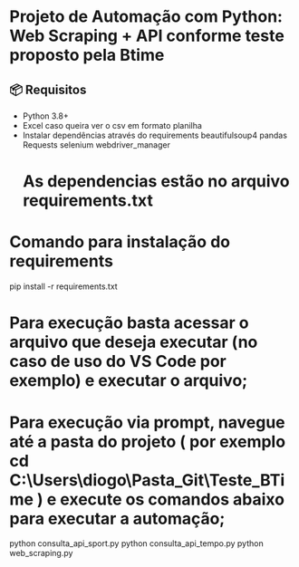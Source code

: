 # Projeto de Automação com Python: Web Scraping + API conforme teste proposto pela Btime

## 📦 Requisitos
- Python 3.8+
- Excel caso queira ver o csv em formato planilha
- Instalar dependências através do requirements
    beautifulsoup4
    pandas
    Requests
    selenium
    webdriver_manager
    # As dependencias estão no arquivo requirements.txt

# Comando para instalação do requirements
pip install -r requirements.txt

# Para execução basta acessar o arquivo que deseja executar (no caso de uso do VS Code por exemplo) e executar o arquivo;

# Para execução via prompt, navegue até a pasta do projeto ( por exemplo cd C:\Users\diogo\Pasta_Git\Teste_BTime ) e execute os comandos abaixo para executar a automação;

python consulta_api_sport.py
python consulta_api_tempo.py
python web_scraping.py